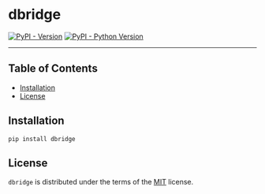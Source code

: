 # dbridge

[![PyPI - Version](https://img.shields.io/pypi/v/dbridge.svg)](https://pypi.org/project/dbridge)
[![PyPI - Python Version](https://img.shields.io/pypi/pyversions/dbridge.svg)](https://pypi.org/project/dbridge)

---

## Table of Contents

- [Installation](#installation)
- [License](#license)

## Installation

```console
pip install dbridge
```

## License

`dbridge` is distributed under the terms of the [MIT](https://spdx.org/licenses/MIT.html) license.
